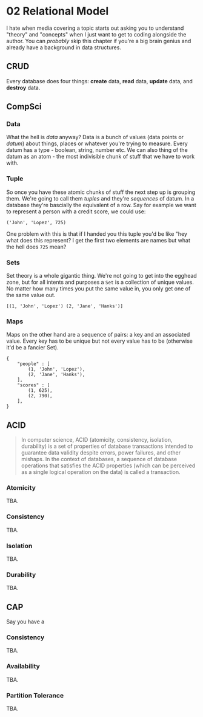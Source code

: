 # 02 Relational Model

I hate when media covering a topic starts out asking you to understand 
"theory" and "concepts" when I just want to get to coding alongside the 
author. You can _probably_ skip this chapter if you're a big brain genius and
already have a background in data structures.

## CRUD

Every database does four things: **create** data, **read** data, **update** 
data, and **destroy** data.

## CompSci

### Data

What the hell is _data_ anyway? Data is a bunch of values (data points or 
_datum_) about things, places or whatever you're trying to measure. Every 
datum has a type - boolean, string, number etc. We can also thing of the datum
as an atom - the most indivisible chunk of stuff that we have to work with.

### Tuple

So once you have these atomic chunks of stuff the next step up is grouping 
them. We're going to call them _tuples_ and they're _sequences_ of datum. In 
a database they're bascially the equivalent of a row. Say for example we want
to represent a person with a credit score, we could use:

```
('John', 'Lopez', 725)
```

One problem with this is that if I handed you this tuple you'd be like "hey
what does this represent? I get the first two elements are names but what the
hell does `725` mean?

### Sets

Set theory is a whole gigantic thing. We're not going to get into the egghead
zone, but for all intents and purposes a `Set` is a collection of unique 
values. No matter how many times you put the same value in, you only get one
of the same value out.

```
[(1, 'John', 'Lopez') (2, 'Jane', 'Hanks')]
```

### Maps

Maps on the other hand are a sequence of pairs: a key and an associated value.
Every key has to be unique but not every value has to be (otherwise it'd be a 
fancier Set).

```
{
	"people" : [
		(1, 'John', 'Lopez'),
		(2, 'Jane', 'Hanks'),
	],
	"scores" : [
		(1, 625),
		(2, 790),
	],
}
```




## ACID

> In computer science, ACID (atomicity, consistency, isolation, durability) is
> a set of properties of database transactions intended to guarantee data
> validity despite errors, power failures, and other mishaps. In the context
> of databases, a sequence of database operations that satisfies the ACID
> properties (which can be perceived as a single logical operation on the
> data) is called a transaction.

### Atomicity
TBA.

### Consistency
TBA.

### Isolation
TBA.

### Durability
TBA.

## CAP

Say you have a 

### Consistency

TBA.

### Availability

TBA.

### Partition Tolerance

TBA.